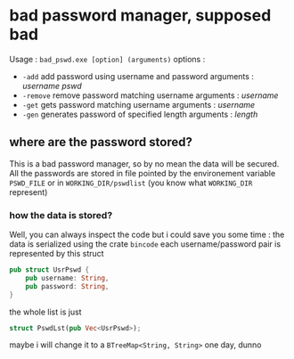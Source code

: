 # bad password manager, supposed bad

Usage : `bad_pswd.exe [option] (arguments)`
options :
* `-add` add password using username and password
arguments : *username* *pswd*
* `-remove` remove password matching username
arguments : *username*
* `-get` gets password matching username
arguments : *username*
* `-gen` generates password of specified length
arguments : *length*

## where are the password stored?

This is a bad password manager, so by no mean the data will be secured. All the passwords are stored in file pointed by the environement variable `PSWD_FILE` or in `WORKING_DIR/pswdlist` (you know what `WORKING_DIR` represent)

### how the data is stored?

Well, you can always inspect the code but i could save you some time : the data is serialized using the crate `bincode` each username/password pair is represented by this struct

```rust
pub struct UsrPswd {
    pub username: String,
    pub password: String,
}
```

the whole list is just
```rust
struct PswdLst(pub Vec<UsrPswd>);
```

maybe i will change it to a `BTreeMap<String, String>` one day, dunno